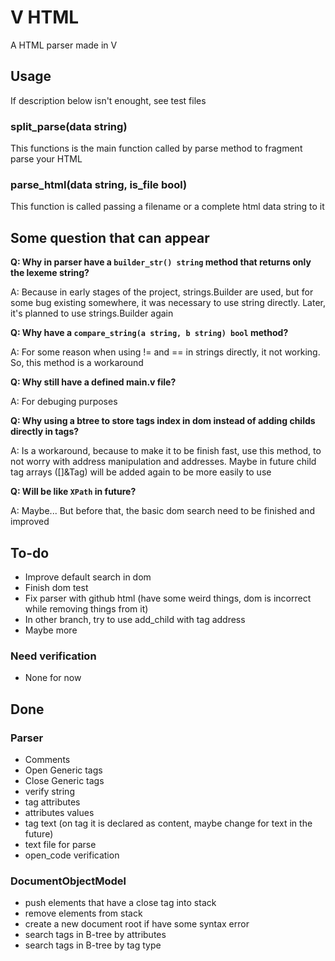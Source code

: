 # V HTML

A HTML parser made in V

## Usage

If description below isn't enought, see test files

### split_parse(data string)

This functions is the main function called by parse method to fragment parse your HTML

### parse_html(data string, is_file bool)

This function is called passing a filename or a complete html data string to it

## Some question that can appear

**Q: Why in parser have a `builder_str() string` method that returns only the lexeme string?**
    
A: Because in early stages of the project, strings.Builder are used, but for some bug existing somewhere, it was necessary to use string directly. Later, it's planned to use strings.Builder again

**Q: Why have a `compare_string(a string, b string) bool` method?**

A: For some reason when using != and == in strings directly, it not working. So, this method is a workaround

**Q: Why still have a defined main.v file?**

A: For debuging purposes

**Q: Why using a btree to store tags index in dom instead of adding childs directly in tags?**

A: Is a workaround, because to make it to be finish fast, use this method, to not worry with address manipulation and addresses. Maybe in future child tag arrays ([]&Tag) will be added again to be more easily to use

**Q: Will be like `XPath` in future?**

A: Maybe... But before that, the basic dom search need to be finished and improved

## To-do

* Improve default search in dom
* Finish dom test
* Fix parser with github html (have some weird things, dom is incorrect while removing things from it)
* In other branch, try to use add_child with tag address
* Maybe more

### Need verification

* None for now

## Done

### Parser

* Comments
* Open Generic tags
* Close Generic tags
* verify string
* tag attributes
* attributes values
* tag text (on tag it is declared as content, maybe change for text in the future)
* text file for parse
* open_code verification

### DocumentObjectModel

* push elements that have a close tag into stack
* remove elements from stack
* create a new document root if have some syntax error
* search tags in B-tree by attributes
* search tags in B-tree by tag type
